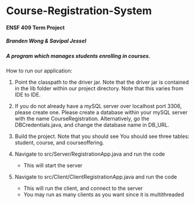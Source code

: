 # Course-Registration-System
#### ENSF 409 Term Project 
##### Branden Wong & Savipal Jessel
##### A program which manages students enrolling in courses. 
How to run our application:
1. Point the classpath to the driver jar. Note that the driver jar is contained 
in the lib folder within our project directory. Note that this varies from IDE to IDE.

2. If you do not already have a mySQL server over localhost port 3306, 
please create one. Please create a database within your mySQL server with the name
CourseRegistration. Alternatively, go the DBCredentials.java, and change the 
database name in DB_URL. 

3. Build the project. Note that you should see You should see three tables: student, course, and courseoffering.
4. Navigate to src/Server/RegistrationApp.java and run the code
    - This will start the server
5. Navigate to src/Client/ClientRegistrationApp.java and run the code
    - This will run the client, and connect to the server
    - You may run as many clients as you want since it is multithreaded
